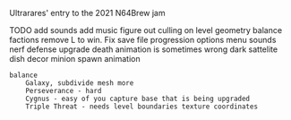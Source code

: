 
Ultrarares' entry to the 2021 N64Brew jam

TODO
    add sounds
    add music
    figure out culling on level geometry
    balance factions
    remove L to win. Fix save file progression
    options menu sounds
    nerf defense upgrade
    death animation is sometimes wrong
    dark sattelite dish decor
    minion spawn animation

    balance
        Galaxy, subdivide mesh more
        Perseverance - hard
        Cygnus - easy of you capture base that is being upgraded
        Triple Threat - needs level boundaries texture coordinates

